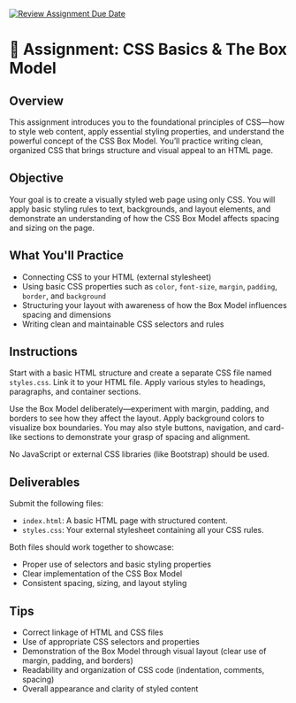 [![Review Assignment Due Date](https://classroom.github.com/assets/deadline-readme-button-22041afd0340ce965d47ae6ef1cefeee28c7c493a6346c4f15d667ab976d596c.svg)](https://classroom.github.com/a/RyEig_hB)

# 🎨 Assignment: CSS Basics & The Box Model

## Overview

This assignment introduces you to the foundational principles of CSS—how to style web content, apply essential styling properties, and understand the powerful concept of the CSS Box Model. You’ll practice writing clean, organized CSS that brings structure and visual appeal to an HTML page.

## Objective

Your goal is to create a visually styled web page using only CSS. You will apply basic styling rules to text, backgrounds, and layout elements, and demonstrate an understanding of how the CSS Box Model affects spacing and sizing on the page.

## What You'll Practice

- Connecting CSS to your HTML (external stylesheet)
- Using basic CSS properties such as `color`, `font-size`, `margin`, `padding`, `border`, and `background`
- Structuring your layout with awareness of how the Box Model influences spacing and dimensions
- Writing clean and maintainable CSS selectors and rules

## Instructions

Start with a basic HTML structure and create a separate CSS file named `styles.css`. Link it to your HTML file. Apply various styles to headings, paragraphs, and container sections.

Use the Box Model deliberately—experiment with margin, padding, and borders to see how they affect the layout. Apply background colors to visualize box boundaries. You may also style buttons, navigation, and card-like sections to demonstrate your grasp of spacing and alignment.

No JavaScript or external CSS libraries (like Bootstrap) should be used.

## Deliverables

Submit the following files:

- `index.html`: A basic HTML page with structured content.
- `styles.css`: Your external stylesheet containing all your CSS rules.

Both files should work together to showcase:

- Proper use of selectors and basic styling properties
- Clear implementation of the CSS Box Model
- Consistent spacing, sizing, and layout styling

## Tips

- Correct linkage of HTML and CSS files
- Use of appropriate CSS selectors and properties
- Demonstration of the Box Model through visual layout (clear use of margin, padding, and borders)
- Readability and organization of CSS code (indentation, comments, spacing)
- Overall appearance and clarity of styled content
